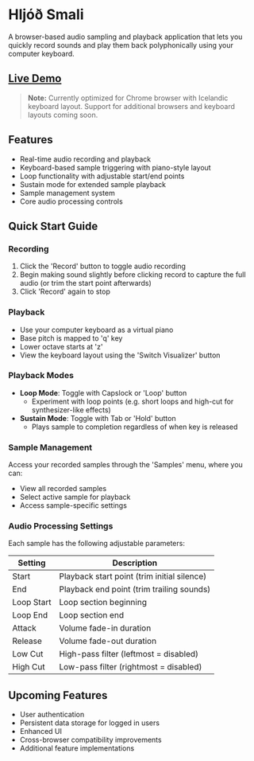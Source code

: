 # Hljóð Smali

A browser-based audio sampling and playback application that lets you quickly record sounds and play them back polyphonically using your computer keyboard.

## [Live Demo](https://hljod-smali.vercel.app/)

> **Note:** Currently optimized for Chrome browser with Icelandic keyboard layout. Support for additional browsers and keyboard layouts coming soon.

## Features

- Real-time audio recording and playback
- Keyboard-based sample triggering with piano-style layout
- Loop functionality with adjustable start/end points
- Sustain mode for extended sample playback
- Sample management system
- Core audio processing controls

## Quick Start Guide

### Recording

1. Click the 'Record' button to toggle audio recording
2. Begin making sound slightly before clicking record to capture the full audio
   (or trim the start point afterwards)
3. Click 'Record' again to stop

### Playback

- Use your computer keyboard as a virtual piano
- Base pitch is mapped to 'q' key
- Lower octave starts at 'z'
- View the keyboard layout using the 'Switch Visualizer' button

### Playback Modes

- **Loop Mode**: Toggle with Capslock or 'Loop' button
  - Experiment with loop points (e.g. short loops and high-cut for synthesizer-like effects)
- **Sustain Mode**: Toggle with Tab or 'Hold' button
  - Plays sample to completion regardless of when key is released

### Sample Management

Access your recorded samples through the 'Samples' menu, where you can:

- View all recorded samples
- Select active sample for playback
- Access sample-specific settings

### Audio Processing Settings

Each sample has the following adjustable parameters:

| Setting    | Description                                 |
| ---------- | ------------------------------------------- |
| Start      | Playback start point (trim initial silence) |
| End        | Playback end point (trim trailing sounds)   |
| Loop Start | Loop section beginning                      |
| Loop End   | Loop section end                            |
| Attack     | Volume fade-in duration                     |
| Release    | Volume fade-out duration                    |
| Low Cut    | High-pass filter (leftmost = disabled)      |
| High Cut   | Low-pass filter (rightmost = disabled)      |

## Upcoming Features

- User authentication
- Persistent data storage for logged in users
- Enhanced UI
- Cross-browser compatibility improvements
- Additional feature implementations
